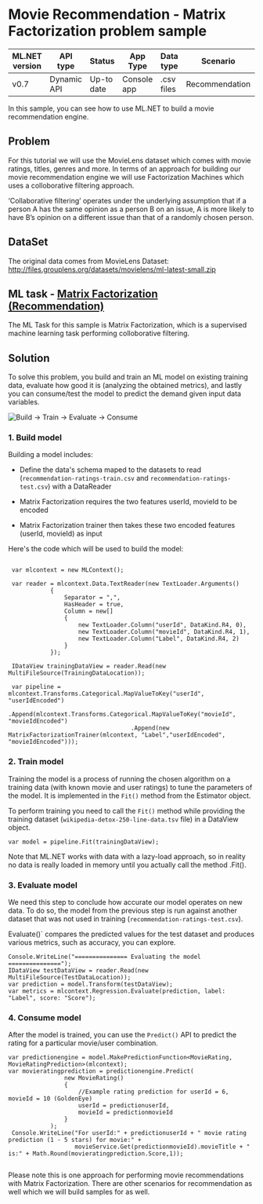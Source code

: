 # Movie Recommendation - Matrix Factorization problem sample

| ML.NET version | API type          | Status                        | App Type    | Data type | Scenario            | ML Task                   | Algorithms                  |
|----------------|-------------------|-------------------------------|-------------|-----------|---------------------|---------------------------|-----------------------------|
| v0.7   | Dynamic API | Up-to date | Console app | .csv files | Recommendation | Matrix Factorization | MatrixFactorizationTrainer|

In this sample, you can see how to use ML.NET to build a movie recommendation engine. 


## Problem
For this tutorial we will use the MovieLens dataset which comes with movie ratings, titles, genres and more.  In terms of an approach for building our movie recommendation engine we will use Factorization Machines which uses a colloborative filtering approach. 

‘Collaborative filtering’ operates under the underlying assumption that if a person A has the same opinion as a person B on an issue, A is more likely to have B’s opinion on a different issue than that of a randomly chosen person.

## DataSet
The original data comes from MovieLens Dataset:
http://files.grouplens.org/datasets/movielens/ml-latest-small.zip

## ML task - [Matrix Factorization (Recommendation)](https://docs.microsoft.com/en-us/dotnet/machine-learning/resources/tasks#recommendation)

The ML Task for this sample is Matrix Factorization, which is a supervised machine learning task performing colloborative filtering. 

## Solution

To solve this problem, you build and train an ML model on existing training data, evaluate how good it is (analyzing the obtained metrics), and lastly you can consume/test the model to predict the demand given input data variables.

![Build -> Train -> Evaluate -> Consume](../shared_content/modelpipeline.png)

### 1. Build model

Building a model includes: 

* Define the data's schema maped to the datasets to read (`recommendation-ratings-train.csv` and `recommendation-ratings-test.csv`) with a DataReader

* Matrix Factorization requires the two features userId, movieId to be encoded

* Matrix Factorization trainer then takes these two encoded features (userId, movieId) as input 

Here's the code which will be used to build the model:
```CSharp
 
 var mlcontext = new MLContext();

 var reader = mlcontext.Data.TextReader(new TextLoader.Arguments()
            {
                Separator = ",",
                HasHeader = true,
                Column = new[]
                {
                    new TextLoader.Column("userId", DataKind.R4, 0),
                    new TextLoader.Column("movieId", DataKind.R4, 1),
                    new TextLoader.Column("Label", DataKind.R4, 2)
                }
            });

 IDataView trainingDataView = reader.Read(new MultiFileSource(TrainingDataLocation));

 var pipeline = mlcontext.Transforms.Categorical.MapValueToKey("userId", "userIdEncoded")
                                   .Append(mlcontext.Transforms.Categorical.MapValueToKey("movieId", "movieIdEncoded")
                                   .Append(new MatrixFactorizationTrainer(mlcontext, "Label","userIdEncoded", "movieIdEncoded")));
```


### 2. Train model
Training the model is a process of running the chosen algorithm on a training data (with known movie and user ratings) to tune the parameters of the model. It is implemented in the `Fit()` method from the Estimator object. 

To perform training you need to call the `Fit()` method while providing the training dataset (`wikipedia-detox-250-line-data.tsv` file) in a DataView object.

```CSharp    
var model = pipeline.Fit(trainingDataView);
```
Note that ML.NET works with data with a lazy-load approach, so in reality no data is really loaded in memory until you actually call the method .Fit().

### 3. Evaluate model
We need this step to conclude how accurate our model operates on new data. To do so, the model from the previous step is run against another dataset that was not used in training (`recommendation-ratings-test.csv`). 

Evaluate()` compares the predicted values for the test dataset and produces various metrics, such as accuracy, you can explore.

```CSharp 
Console.WriteLine("=============== Evaluating the model ===============");
IDataView testDataView = reader.Read(new MultiFileSource(TestDataLocation));
var prediction = model.Transform(testDataView);
var metrics = mlcontext.Regression.Evaluate(prediction, label: "Label", score: "Score");
```

### 4. Consume model
After the model is trained, you can use the `Predict()` API to predict the rating for a particular movie/user combination. 
```CSharp    
var predictionengine = model.MakePredictionFunction<MovieRating, MovieRatingPrediction>(mlcontext);
var movieratingprediction = predictionengine.Predict(
                new MovieRating()
                {
                    //Example rating prediction for userId = 6, movieId = 10 (GoldenEye)
                    userId = predictionuserId,
                    movieId = predictionmovieId
                }
            );
 Console.WriteLine("For userId:" + predictionuserId + " movie rating prediction (1 - 5 stars) for movie:" +  
                   movieService.Get(predictionmovieId).movieTitle + " is:" + Math.Round(movieratingprediction.Score,1));
       
```
Please note this is one approach for performing movie recommendations with Matrix Factorization. There are other scenarios for recommendation as well which we will build samples for as well. 

